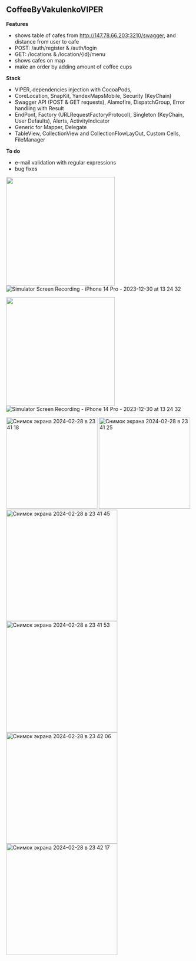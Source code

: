 ## CoffeeByVakulenkoVIPER

**Features** 
- shows table of cafes from http://147.78.66.203:3210/swagger, and distance from user to cafe
- POST: /auth/register & /auth/login
- GET: /locations & /location/{id}/menu
- shows cafes on map
- make an order by adding amount of coffee cups

**Stack** 
- VIPER, dependencies injection with CocoaPods,
- CoreLocation, SnapKit, YandexMapsMobile, Security (KeyChain)
- Swagger API (POST & GET requests), Alamofire, DispatchGroup, Error handling with Result
- EndPont, Factory (URLRequestFactoryProtocol), Singleton (KeyChain, User Defaults), Alerts, ActivityIndicator
- Generic for Mapper, Delegate
- TableView, CollectionView and CollectionFlowLayOut, Custom Cells, FileManager

**To do**
- e-mail validation with regular expressions
- bug fixes


<img src="https://github.com/RomanVakulenko/Habits/assets/97017715/da1cb7d6-381d-46c2-9b8d-9e64773bad7e" width="295"> ![Simulator Screen Recording - iPhone 14 Pro - 2023-12-30 at 13 24 32](https://github.com/RomanVakulenko/Time_to_travel/assets/97017715/ccfd4de8-d6ad-4296-b4d4-4ad0ecdf280c)

<img src="https://github.com/RomanVakulenko/Habits/assets/97017715/da1cb7d6-381d-46c2-9b8d-9e64773bad7e" width="295"> ![Simulator Screen Recording - iPhone 14 Pro - 2023-12-30 at 13 24 32](https://github.com/RomanVakulenko/Time_to_travel/assets/97017715/ccfd4de8-d6ad-4296-b4d4-4ad0ecdf280c)


<img width="248" alt="Снимок экрана 2024-02-28 в 23 41 18" src="https://github.com/RomanVakulenko/CoffeeByVakulenkoVIPER/assets/97017715/ff831c0f-3f78-43e6-811b-d335c0a1538a">

<img width="248" alt="Снимок экрана 2024-02-28 в 23 41 25" src="https://github.com/RomanVakulenko/CoffeeByVakulenkoVIPER/assets/97017715/6379d4ca-0599-4f17-a06c-7b8af9b7f135">

<img width="302" alt="Снимок экрана 2024-02-28 в 23 41 45" src="https://github.com/RomanVakulenko/CoffeeByVakulenkoVIPER/assets/97017715/fa944a21-4d2e-4b51-8b65-4ab71e9a3111">

<img width="302" alt="Снимок экрана 2024-02-28 в 23 41 53" src="https://github.com/RomanVakulenko/CoffeeByVakulenkoVIPER/assets/97017715/0218e0bd-683d-4dae-92dc-654ceb001302">

<img width="302" alt="Снимок экрана 2024-02-28 в 23 42 06" src="https://github.com/RomanVakulenko/CoffeeByVakulenkoVIPER/assets/97017715/266e36bc-82cc-4fda-857b-177188fe2621">

<img width="302" alt="Снимок экрана 2024-02-28 в 23 42 17" src="https://github.com/RomanVakulenko/CoffeeByVakulenkoVIPER/assets/97017715/8aa13531-4b70-4781-9edc-818698cda8a2">

